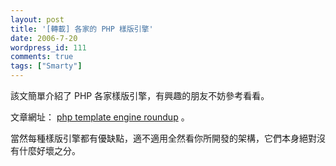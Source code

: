 ```yaml
---
layout: post
title: '[轉載] 各家的 PHP 樣版引擎'
date: 2006-7-20
wordpress_id: 111
comments: true
tags: ["Smarty"]
---
```


該文簡單介紹了 PHP 各家樣版引擎，有興趣的朋友不妨參考看看。

文章網址： [ php template engine roundup](http://www.whenpenguinsattack.com/2006/07/19/php-template-engine-roundup/) 。

當然每種樣版引擎都有優缺點，適不適用全然看你所開發的架構，它們本身絕對沒有什麼好壞之分。
